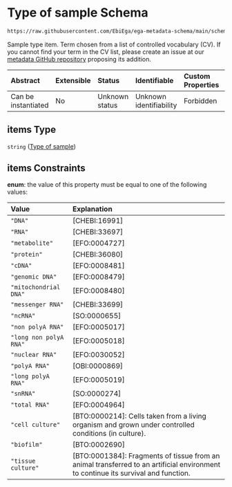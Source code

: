 # Type of sample Schema

```txt
https://raw.githubusercontent.com/EbiEga/ega-metadata-schema/main/schemas/EGA.sample.json#/properties/sampleTypes/items
```

Sample type item. Term chosen from a list of controlled vocabulary (CV). If you cannot find your term in the CV list, please create an issue at our [metadata GitHub repository](https://github.com/EbiEga/ega-metadata-schema/issues/new/choose) proposing its addition.

| Abstract            | Extensible | Status         | Identifiable            | Custom Properties | Additional Properties | Access Restrictions | Defined In                                                                   |
| :------------------ | :--------- | :------------- | :---------------------- | :---------------- | :-------------------- | :------------------ | :--------------------------------------------------------------------------- |
| Can be instantiated | No         | Unknown status | Unknown identifiability | Forbidden         | Allowed               | none                | [EGA.sample.json\*](../../../schemas/EGA.sample.json "open original schema") |

## items Type

`string` ([Type of sample](ega-18-properties-array-of-sample-types-type-of-sample.md))

## items Constraints

**enum**: the value of this property must be equal to one of the following values:

| Value                  | Explanation                                                                                                                        |
| :--------------------- | :--------------------------------------------------------------------------------------------------------------------------------- |
| `"DNA"`                | \[CHEBI:16991]                                                                                                                     |
| `"RNA"`                | \[CHEBI:33697]                                                                                                                     |
| `"metabolite"`         | \[EFO:0004727]                                                                                                                     |
| `"protein"`            | \[CHEBI:36080]                                                                                                                     |
| `"cDNA"`               | \[EFO:0008481]                                                                                                                     |
| `"genomic DNA"`        | \[EFO:0008479]                                                                                                                     |
| `"mitochondrial DNA"`  | \[EFO:0008480]                                                                                                                     |
| `"messenger RNA"`      | \[CHEBI:33699]                                                                                                                     |
| `"ncRNA"`              | \[SO:0000655]                                                                                                                      |
| `"non polyA RNA"`      | \[EFO:0005017]                                                                                                                     |
| `"long non polyA RNA"` | \[EFO:0005018]                                                                                                                     |
| `"nuclear RNA"`        | \[EFO:0030052]                                                                                                                     |
| `"polyA RNA"`          | \[OBI:0000869]                                                                                                                     |
| `"long polyA RNA"`     | \[EFO:0005019]                                                                                                                     |
| `"snRNA"`              | \[SO:0000274]                                                                                                                      |
| `"total RNA"`          | \[EFO:0004964]                                                                                                                     |
| `"cell culture"`       | \[BTO:0000214]: Cells taken from a living organism and grown under controlled conditions (in culture).                             |
| `"biofilm"`            | \[BTO:0002690]                                                                                                                     |
| `"tissue culture"`     | \[BTO:0001384]: Fragments of tissue from an animal transferred to an artificial environment to continue its survival and function. |
